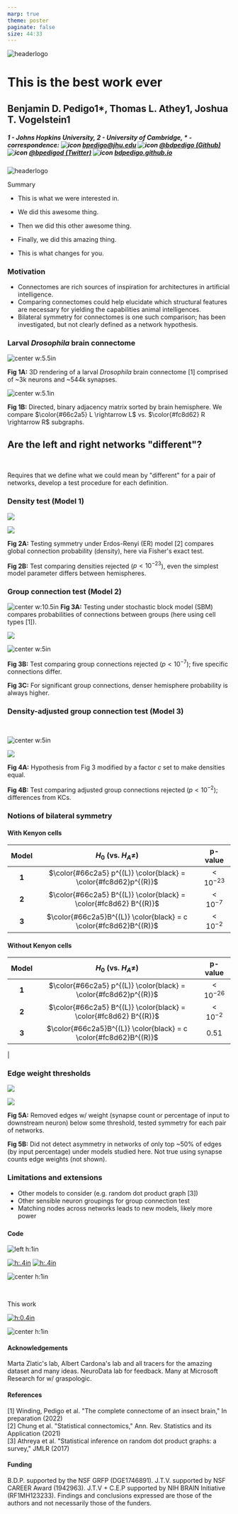 ```yaml
---
marp: true
theme: poster
paginate: false
size: 44:33
---
```


<div class="header">
<div>

![headerlogo](./images/../../../images/hopkins-logo.png)

</div>
<div>


# This is the best work ever

## Benjamin D. Pedigo<span class=super>1*</span>, Thomas L. Athey<span class=super>1</span>, Joshua T. Vogelstein<span class=super>1</span>

##### 1 - Johns Hopkins University, 2 - University of Cambridge, $\ast$ - correspondence: ![icon](../../images/email.png) [_bpedigo@jhu.edu_](mailto:bpedigo@jhu.edu) ![icon](../../images/github.png) [_@bdpedigo (Github)_](https://github.com/bdpedigo) ![icon](../../images/twitter.png) [_@bpedigod (Twitter)_](https://twitter.com/bpedigod) ![icon](../../images/web.png) [_bdpedigo.github.io_](https://bdpedigo.github.io/) 

</div>
<div>

![headerlogo](./images/../../../images/nd_logo.png)

<span style="text-align:center; margin:0; padding:0">

<!-- ### [neurodata.io](https://neurodata.io/) -->

</span>

</div>
</div>


<!-- # Towards statistical comparative connectomics:<br> A case study on the bilateral symmetry of an insect brain connectome -->


<span class='h3-noline'> Summary </span>

<div class='box'>
<div class="columns5">
<div>

<!-- #### Summary -->

- This is what we were interested in.

</div>
<div>

- We did this awesome thing.

</div>
<div>

- Then we did this other awesome thing.

</div>
<div>

- Finally, we did this amazing thing.

</div>
<div>

- This is what changes for you. 

</div>
</div>
</div>

<div class="columns3">
<div>


### Motivation

- Connectomes are rich sources of inspiration for architectures in artificial intelligence.
- Comparing connectomes could help elucidate which structural features are necessary for yielding the capabilities animal intelligences.
- Bilateral symmetry for connectomes is one such comparison; has been investigated, but not clearly defined as a network hypothesis.

<!-- - We explored statistically principled connectome comparison via a case study of a *Drosophila* larva connectome -->

### Larval *Drosophila* brain connectome

<!-- START subcolumns -->
<div class=columns2>
<div>

![center w:5.5in](./../../images/Figure1-brain-render.png)

**Fig 1A:** 3D rendering of a larval *Drosophila* brain connectome [1] comprised of ~3k neurons and ~544k synapses.

</div>
<div>

![center w:5.1in](./../../../results/figs/show_data/adjacencies.png)

**Fig 1B:** Directed, binary adjacency matrix sorted by brain hemisphere. We compare $\color{#66c2a5} L \rightarrow L$ vs. $\color{#fc8d62} R \rightarrow R$ subgraphs.

</div>
</div>

<!-- - Connectome of a larval *Drosophila* [1] has xxx neurons and xxx synapses -->

<!-- END subcolumns -->

<!-- ![center](../../../results/figs/show_data/adj_and_layout.png) -->

## Are the <span style="color:var(--left)"> left </span> and <span style="color:var(--right)"> right </span> networks "different"?
<br>

<!-- - Two sample testing problem! But for networks -->
Requires that we define what we could mean by "different" for a pair of networks, develop a test procedure for each definition.

### Density test (Model 1)

<div class=columns2>
<div>

![](../../../results/figs/er_unmatched_test/er_methods.svg)

</div>
<div>

![](../../../results/figs/er_unmatched_test/er_density.svg)

</div>
</div>

<div class=columns2>
<div>


**Fig 2A:** Testing symmetry under Erdos-Renyi (ER) model [2] compares global connection probability  (density), here via Fisher's exact test.

</div>
<div>

**Fig 2B:** Test comparing densities rejected ($p{<}10^{-23}$), even the simplest model parameter differs between hemispheres.

</div>
</div>

</div>
<div>


### Group connection test (Model 2)

<!-- #### A -->
![center w:10.5in](./../../../results/figs/sbm_unmatched_test/sbm_methods_explain.svg)
**Fig 3A:** Testing under stochastic block model (SBM) compares probabilities of connections between groups (here using cell types [1]).

<!-- START subcolumns -->
<div class=columns2>
<div>

![](../../../results/figs/sbm_unmatched_test/sbm_uncorrected_pvalues.svg)

</div>
<div>

![center w:5in](../../../results/figs/sbm_unmatched_test/significant_p_comparison.svg)

</div>
</div>

<div class=columns2>
<div>

<!-- P-values for group connections. Test of equal group connections rejects ($p<10^{-8}$). -->

**Fig 3B:** Test comparing group connections rejected ($p{<}10^{-7}$); five specific connections differ.

</div>
<div>

**Fig 3C:** For significant group connections, denser hemisphere probability is always higher.

</div>
</div>

### Density-adjusted group connection test (Model 3)

<!-- ![](./../../../results/figs/adjusted_sbm_unmatched_test/adjusted_methods_explain.svg)

![](./../../../results/figs/adjusted_sbm_unmatched_test/sbm_pvalues.svg) -->

<!-- ![center w:14in](./../../../results/figs/adjusted_sbm_unmatched_test/adjusted_sbm_composite.svg) -->
<div class=columns2>
<div>

<br>

![center w:5in](./../../../results/figs/adjusted_sbm_unmatched_test/adjusted_methods_explain.svg)

</div>
<div>

![](./../../../results/figs/adjusted_sbm_unmatched_test/sbm_pvalues.svg)

</div>
</div>

<div class=columns2>
<div>

**Fig 4A:** Hypothesis from Fig 3 modified by a factor $c$ set to make densities equal.

</div>
<div>

**Fig 4B:** Test comparing adjusted group connections rejected $(p{<}10^{-2})$; differences from KCs.

</div>
</div>


</div>
<div>


<!-- ### Removing Kenyon cells -->

<!-- - Density test: $p < 10^{-26}$
- Group connection test: $p < 10^{-2}$
- Density-adjusted group connection test: $p \approx 0.5$ -->

<!-- ### Removing Kenyon cells
Reran all tests after removing the asymmetric cell type (see below) -->

### Notions of bilateral symmetry

<!-- <style scoped>
table {
    font-size: 0.3in;
    /* text-align: center; */
    /* margin-bottom: 50px; */
}
</style> -->

<div class="columns2">
<div>

#### With Kenyon cells
| Model |                       $H_0$ (vs. $H_A \neq$)                       |    p-value    |
| :---: | :----------------------------------------------------------------: | :-----------: |
| **1** |  $\color{#66c2a5} p^{(L)} \color{black} = \color{#fc8d62}p^{(R)}$  | ${<}10^{-23}$ |
| **2** | $\color{#66c2a5} B^{(L)} \color{black} = \color{#fc8d62} B^{(R)}$  | ${<}10^{-7}$  |
| **3** | $\color{#66c2a5}B^{(L)} \color{black}  = c \color{#fc8d62}B^{(R)}$ | ${<}10^{-2}$  |


</div>
<div>

#### Without Kenyon cells
| Model |                       $H_0$ (vs. $H_A \neq$)                       |    p-value    |
| :---: | :----------------------------------------------------------------: | :-----------: |
| **1** |  $\color{#66c2a5} p^{(L)} \color{black} = \color{#fc8d62}p^{(R)}$  | ${<}10^{-26}$ |
| **2** | $\color{#66c2a5} B^{(L)} \color{black} = \color{#fc8d62} B^{(R)}$  | ${<}10^{-2}$  |
| **3** | $\color{#66c2a5}B^{(L)} \color{black}  = c \color{#fc8d62}B^{(R)}$ |    $0.51$     |

</div>
</div>

<!-- #### With Kenyon cells
| Model  |                       $H_0$ (vs. $H_A \neq$)                       | p-value |
| :----- | :----------------------------------------------------------------: | :-----: |
| ER     |  $\color{#66c2a5} p^{(L)} \color{black} = \color{#fc8d62}p^{(R)}$  |    x    |
| SBM    | $\color{#66c2a5} B^{(L)} \color{black} = \color{#fc8d62} B^{(R)}$  |         |
| DA-SBM | $\color{#66c2a5}B^{(L)} \color{black}  = c \color{#fc8d62}B^{(R)}$ |         |

#### Without Kenyon cells
| Model  |                       $H_0$ (vs. $H_A \neq$)                       | p-value |
| :----- | :----------------------------------------------------------------: | :-----: |
| ER     |  $\color{#66c2a5} p^{(L)} \color{black} = \color{#fc8d62}p^{(R)}$  |    x    |
| SBM    | $\color{#66c2a5} B^{(L)} \color{black} = \color{#fc8d62} B^{(R)}$  |    d    |
| DA-SBM | $\color{#66c2a5}B^{(L)} \color{black}  = c \color{#fc8d62}B^{(R)}$ |         | --> |


### Edge weight thresholds

<!-- ![](../../../results/figs/thresholding_tests/edge_weight_dist_input_proportion.png) -->

<div class="columns2">
<div>

![](./results/thresholding_tests/../../../../../results/figs/thresholding_tests/thresholding_methods.svg)

</div>
<div>

![](../../../results/figs/thresholding_tests/input_threshold_pvalues_legend.svg)

</div>
</div>

<div class="columns2">
<div>

**Fig 5A:** Removed edges w/ weight (synapse count or percentage of input to downstream neuron) below some threshold, tested symmetry for each pair of networks. 

</div>
<div>

**Fig 5B:** Did not detect asymmetry in networks of only top ~$50\%$ of edges (by input percentage) under models studied here. Not true using synapse counts edge weights (not shown).

</div>
</div>

### Limitations and extensions
- Other models to consider (e.g. random dot product graph [3])
- Other sensible neuron groupings for group connection test
- Matching nodes across networks leads to new models, likely more power

###


<div class="columns2">
<div>

#### Code

<div class="columns3-np">
<div>

![left h:1in](./../../images/graspologic_svg.svg)

</div>
<div>

[![h:.4in](https://pepy.tech/badge/graspologic)](https://pepy.tech/project/graspologic) 
[![h:.4in](https://img.shields.io/github/stars/microsoft/graspologic?style=social)](https://github.com/microsoft/graspologic)

</div>
<div>

![center h:1in](./../../images/graspologic-qr.svg)

</div>
</div>

<br>

<div class="columns3-np">
<div>

This work 

</div>
<div>

[![h:0.4in](https://jupyterbook.org/badge.svg)](http://docs.neurodata.io/bilateral-connectome/)

</div>
<div>


![center h:1in](./../../images/bilateral-qr.svg)

</div>
</div>

#### Acknowledgements
<footer>
Marta Zlatic's lab, Albert Cardona's lab and all tracers for the amazing dataset and many ideas. NeuroData lab for feedback. Many at Microsoft Research for w/ graspologic.
</footer>

</div>
<div>

#### References

<footer>
[1] Winding, Pedigo et al. "The complete connectome of an insect brain," In preparation (2022) 
<br>
[2] Chung et al. "Statistical connectomics," Ann. Rev. Statistics and its Application (2021) <br>
[3] Athreya et al. "Statistical inference on random dot product graphs: a survey," JMLR (2017)
</footer>

#### Funding
<!-- ![h:1in](../../images/NSF_4-Color_bitmap_Logo.png) -->

<footer>
B.D.P. supported by the NSF GRFP (DGE1746891). J.T.V. supported by NSF CAREER Award (1942963). J.T.V + C.E.P supported by NIH BRAIN Initiative (RF1MH123233). Findings and conclusions expressed are  those of the authors and not necessarily those of the funders.
</footer>

</div>
</div>




<!-- <div class='references'>


</div> -->

</div>
</div>

